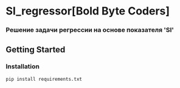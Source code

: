 # SI_regressor[Bold Byte Coders]
### Решение задачи регрессии на основе показателя 'SI'

<!-- GETTING STARTED -->
## Getting Started
### Installation
  ```sh
  pip install requirements.txt
  ```
